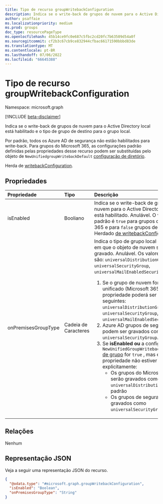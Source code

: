 ```yaml
---
title: Tipo de recurso groupWritebackConfiguration
description: Indica se o write-back de grupos de nuvem para o Active Directory local está habilitado e o tipo de grupo de destino para o grupo local.
author: psaffaie
ms.localizationpriority: medium
ms.prod: groups
doc_type: resourcePageType
ms.openlocfilehash: 45b14ce9fc0e687c5fbc2cd20fc7b63509d54a0f
ms.sourcegitcommit: cf2b3c67cb9ce832944cfbac66171590bbbd83de
ms.translationtype: MT
ms.contentlocale: pt-BR
ms.lasthandoff: 07/06/2022
ms.locfileid: "66645388"
---
```

# <a name="groupwritebackconfiguration-resource-type"></a>Tipo de recurso groupWritebackConfiguration

Namespace: microsoft.graph

[!INCLUDE [beta-disclaimer](../../includes/beta-disclaimer.md)]

Indica se o write-back de grupos de nuvem para o Active Directory local está habilitado e o tipo de grupo de destino para o grupo local.

 Por padrão, todos os Azure AD de segurança não estão habilitados para write-back. Para grupos do Microsoft 365, as configurações padrão definidas pelas propriedades desse recurso podem ser substituídas pelo objeto de `NewUnifiedgroupWritebackDefault` [configuração de diretório](directorysetting.md).

Herda de [writebackConfiguration](../resources/writebackconfiguration.md).

## <a name="properties"></a>Propriedades
|Propriedade|Tipo|Descrição|
|:---|:---|:---|
|isEnabled|Booliano|Indica se o write-back de grupos de nuvem para o Active Directory local está habilitado. Anulável. O valor padrão é `true` para grupos do Microsoft 365 e para `false` grupos de segurança. Herdado [de writebackConfiguration](../resources/writebackconfiguration.md).|
|onPremisesGroupType|Cadeia de Caracteres|Indica o tipo de grupo local de destino em que o objeto de nuvem será gravado. Anulável. Os valores possíveis são: `universalDistributionGroup`, `universalSecurityGroup`, `universalMailEnabledSecurityGroup`.<ol><li>Se o grupo de nuvem for um grupo unificado (Microsoft 365), essa propriedade poderá ser uma das seguintes: `universalDistributionGroup`, `universalSecurityGroup`, `universalMailEnabledSecurityGroup`. </li><li>Azure AD grupos de segurança podem ser gravados como `universalSecurityGroup`. </li><li>Se **isEnabled ou** a configuração `NewUnifiedGroupWritebackDefault` [de grupo](directorysetting.md) for `true` , mas essa propriedade não estiver definida explicitamente: <ul><li>Os grupos do Microsoft 365 serão gravados como `universalDistributionGroup` padrão</li></ul><ul><li>Os grupos de segurança serão gravados como `universalSecurityGroup` padrão</li></ul>|

## <a name="relationships"></a>Relações
Nenhum

## <a name="json-representation"></a>Representação JSON
Veja a seguir uma representação JSON do recurso.
<!-- {
  "blockType": "resource",
  "@odata.type": "microsoft.graph.groupWritebackConfiguration"
}
-->
``` json
{
  "@odata.type": "#microsoft.graph.groupWritebackConfiguration",
  "isEnabled": "Boolean",
  "onPremisesGroupType": "String"
}
```

